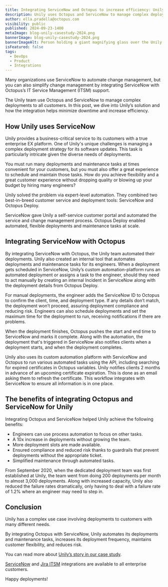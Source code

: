 ```yaml
---
title: Integrating ServiceNow and Octopus to increase efficiency: Unily’s story
description: Unily uses Octopus and ServiceNow to manage complex deployments to all customers. In this post, we dive into Unily’s solution and how the integration helps minimize downtime and increase efficiency.
author: ella.pradella@octopus.com
visibility: public
published: 2024-09-23-1400
metaImage: blog-unily-casestudy-2024.png
bannerImage: blog-unily-casestudy-2024.png
bannerImageAlt: Person holding a giant magnifying glass over the Unily logo on a giant piece of paper.
isFeatured: false
tags: 
  - DevOps
  - Product
  - Integrations
---
```


Many organizations use ServiceNow to automate change management, but you can also simplify change management by integrating ServiceNow with Octopus’s IT Service Management (ITSM) support.

The Unily team use Octopus and ServiceNow to manage complex deployments to all customers. In this post, we dive into Unily’s solution and how the integration helps minimize downtime and increase efficiency.

## How Unily uses ServiceNow

Unily provides a business-critical service to its customers with a true enterprise EX platform. One of Unily's unique challenges is managing a complex deployment strategy for its software updates. This task is particularly intricate given the diverse needs of deployments.

You must run many deployments and maintenance tasks at times convenient for your customers, but you must also offer a great experience to schedule and maintain those tasks. How do you achieve flexibility and a great customer experience without dropping quality or blowing up your budget by hiring many engineers?

Unily solved the problem via expert-level automation. They combined two best-in-breed customer service and deployment tools: ServiceNow and Octopus Deploy.

ServiceNow gave Unily a self-service customer portal and automated the service and change management process. Octopus Deploy enabled automated, flexible deployments and maintenance tasks at scale.

## Integrating ServiceNow with Octopus

By integrating ServiceNow with Octopus, the Unily team automated their deployments. Unily also created an internal tool that automates deployments and maintenance tasks for its engineers. When a deployment gets scheduled in ServiceNow, Unily’s custom automation-platform runs an automated deployment or assigns a task to the engineer, should they need to act manually by creating an internal Incident in ServiceNow along with the deployment details from Octopus Deploy.

For manual deployments, the engineer adds the ServiceNow ID to Octopus to confirm the client, time, and deployment type. If any details don’t match, the deployment won’t proceed, assuring deployment compliance and reducing risk. Engineers can also schedule deployments and set the maximum time for the deployment to run, receiving notifications if there are problems.

When the deployment finishes, Octopus pushes the start and end time to ServiceNow and marks it complete. Along with the automation, the deployment that's triggered in ServiceNow also notifies clients when a deployment starts, and when the deployment completes.

Unily also uses its custom automation platform with ServiceNow and Octopus to run various automated tasks using the API, including searching for expired certificates in Octopus variables. Unily notifies clients 2 months in advance of an upcoming certificate expiration. This is done as an email asking them to refresh the certificate. This workflow integrates with ServiceNow to ensure all information is in one place. 

## The benefits of integrating Octopus and ServiceNow for Unily

Integrating Octopus and ServiceNow helped Unily achieve the following benefits:

- Engineers can use process automation to focus on other tasks.
- A 10x increase in deployments without growing the team.
- More deployment slots are made available.
- Ensured compliance and reduced risk thanks to guardrails that prevent deployments without the appropriate ticket.
- Simplified maintenance through automated tasks.

From September 2020, when the dedicated deployment team was first established at Unily, the team went from doing 200 deployments per month to almost 3,000 deployments. Along with increased capacity, Unily also reduced the failure rates dramatically, only having to deal with a failure rate of 1.2% where an engineer may need to step in.

## Conclusion

Unily has a complex use case involving deployments to customers with many different needs. 

By integrating Octopus with ServiceNow, Unily automates its deployments and maintenance tasks, increases its deployment frequency, maintains customer flexibility, and reduces risk. 

You can read more about [Unily’s story in our case study](https://octopus.com/company/customers/casestudies/unily).

[ServiceNow](https://octopus.com/docs/approvals/servicenow) and [Jira ITSM](https://octopus.com/docs/approvals/jira-service-management) integrations are available to all enterprise customers.

Happy deployments!